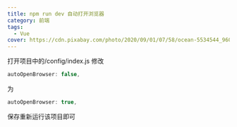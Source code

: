 ```yaml
---
title: npm run dev 自动打开浏览器
category: 前端
tags:
  - Vue
cover: https://cdn.pixabay.com/photo/2020/09/01/07/58/ocean-5534544_960_720.jpg
---
```


打开项目中的/config/index.js
修改

```js
autoOpenBrowser: false,
```

为

```js
autoOpenBrowser: true,
```

保存重新运行该项目即可
